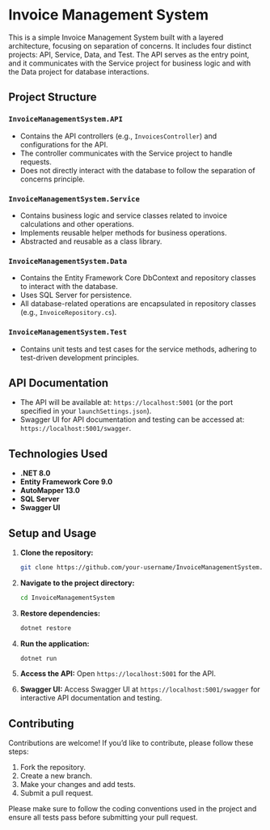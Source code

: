 
# Invoice Management System

This is a simple Invoice Management System built with a layered architecture, focusing on separation of concerns. It includes four distinct projects: API, Service, Data, and Test. The API serves as the entry point, and it communicates with the Service project for business logic and with the Data project for database interactions.

## Project Structure

### `InvoiceManagementSystem.API`
- Contains the API controllers (e.g., `InvoicesController`) and configurations for the API.
- The controller communicates with the Service project to handle requests.
- Does not directly interact with the database to follow the separation of concerns principle.

### `InvoiceManagementSystem.Service`
- Contains business logic and service classes related to invoice calculations and other operations.
- Implements reusable helper methods for business operations.
- Abstracted and reusable as a class library.

### `InvoiceManagementSystem.Data`
- Contains the Entity Framework Core DbContext and repository classes to interact with the database.
- Uses SQL Server for persistence.
- All database-related operations are encapsulated in repository classes (e.g., `InvoiceRepository.cs`).

### `InvoiceManagementSystem.Test`
- Contains unit tests and test cases for the service methods, adhering to test-driven development principles.

## API Documentation

- The API will be available at: `https://localhost:5001` (or the port specified in your `launchSettings.json`).
- Swagger UI for API documentation and testing can be accessed at: `https://localhost:5001/swagger`.

## Technologies Used
- **.NET 8.0**
- **Entity Framework Core 9.0**
- **AutoMapper 13.0**
- **SQL Server**
- **Swagger UI**

## Setup and Usage

1. **Clone the repository:**
   ```bash
   git clone https://github.com/your-username/InvoiceManagementSystem.git
   ```

2. **Navigate to the project directory:**
   ```bash
   cd InvoiceManagementSystem
   ```

3. **Restore dependencies:**
   ```bash
   dotnet restore
   ```

4. **Run the application:**
   ```bash
   dotnet run
   ```

5. **Access the API:**
   Open `https://localhost:5001` for the API.

6. **Swagger UI:**
   Access Swagger UI at `https://localhost:5001/swagger` for interactive API documentation and testing.

## Contributing

Contributions are welcome! If you’d like to contribute, please follow these steps:
1. Fork the repository.
2. Create a new branch.
3. Make your changes and add tests.
4. Submit a pull request.

Please make sure to follow the coding conventions used in the project and ensure all tests pass before submitting your pull request.

